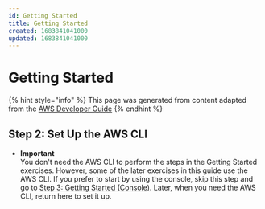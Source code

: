 ```yaml
---
id: Getting Started
title: Getting Started
created: 1683841041000
updated: 1683841041000
---
```

# Getting Started

{% hint style="info" %}
This page was generated from content adapted from the [AWS Developer Guide](https://github.com/awsdocs/amazon-lex-developer-guide.git)
{% endhint %}

## Step 2: Set Up the AWS CLI

- **Important**  
You don't need the AWS CLI to perform the steps in the Getting Started exercises\. However, some of the later exercises in this guide use the AWS CLI\. If you prefer to start by using the console, skip this step and go to [Step 3: Getting Started \(Console\)](gs-console.md)\. Later, when you need the AWS CLI, return here to set it up\.

